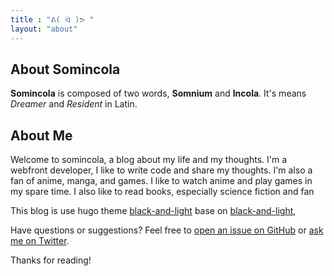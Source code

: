 ```yaml
---
title : "ᕕ( ᐛ )ᕗ "
layout: "about"
---
```


## About Somincola
 **Somincola** is composed of two words, **Somnium** and **Incola**. It's means *Dreamer* and *Resident* in Latin.



## About Me

  Welcome to somincola, a blog about my life and my thoughts. I'm a webfront developer, I like to write code and share my thoughts. I'm also a fan of anime, manga, and games. I like to watch anime and play games in my spare time. I also like to read books, 
  especially science fiction and fan




This blog is use hugo theme [black-and-light](https://github.com/bailongctui/hugo-black-and-light-theme) base on [black-and-light](https://github.com/davidhampgonsalves/hugo-black-and-light-theme), 

Have questions or suggestions? Feel free to [open an issue on GitHub](https://github.com/bailongctui/bailongctui.github.io/discussions/new/choose) or [ask me on Twitter](https://twitter.com/acacius_ctui).

Thanks for reading!
